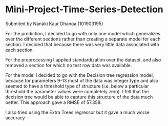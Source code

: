 # Mini-Project-Time-Series-Detection
Submited by Nanaki Kaur Dhanoa (101903195)

For the prediction, I decided to go with only one model which generalizes over the different sections rather than creating a separate model for each section. I decided that because there was very little data associated with each section.

For the preprocessing I applied standardization over the dataset, and also removed a section for which no test row data was available.

For the model I decided to go with the Decision tree regression model, because for parameters 9-13 most of the data was integer type and also seemed to have a threshold type of structure (i.e. below a particular threshold the parameter values were completely zero). I felt that the decision tree would be able to capture this structure of the data much better. This approach gave a RMSE of 57.358.

I also tried using the Extra Trees regressor but it gave a much worse accuracy

